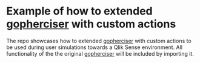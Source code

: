 # Example of how to extended [gopherciser](https://github.com/qlik-oss/gopherciser) with custom actions  

The repo showcases how to extended [gopherciser](https://github.com/qlik-oss/gopherciser) with custom actions to be used during user simulations towards a Qlik Sense environment. All functionality of the the original [gopherciser](https://github.com/qlik-oss/gopherciser) will be included by importing it. 

